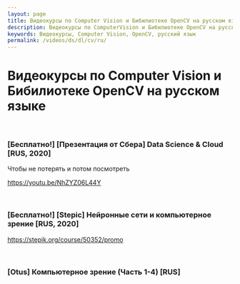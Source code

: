 ```yaml
---
layout: page
title: Видеокурсы по Computer Vision и Бибилиотеке OpenCV на русском языке
description: Видеокурсы по ComputerVision и Бибилиотеке OpenCV на русском языке
keywords: Видеокурсы, Computer Vision, OpenCV, русский язык
permalink: /videos/ds/dl/cv/ru/
---
```


# Видеокурсы по Computer Vision и Бибилиотеке OpenCV на русском языке

<br/>

### [Бесплатно!] [Презентация от Сбера] Data Science & Cloud [RUS, 2020]

Чтобы не потерять и потом посмотреть

https://youtu.be/NhZYZ06L44Y

<br/>

### [Бесплатно!] [Stepic] Нейронные сети и компьютерное зрение [RUS, 2020]

https://stepik.org/course/50352/promo

<br/>

### [Otus] Компьютерное зрение (Часть 1-4) [RUS]
